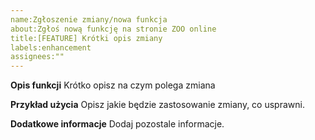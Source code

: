 ```yaml
---
name:Zgłoszenie zmiany/nowa funkcja
about:Zgłoś nową funkcję na stronie ZOO online
title:[FEATURE] Krótki opis zmiany
labels:enhancement
assignees:""
---
```


**Opis funkcji**
Krótko opisz na czym polega zmiana

**Przykład użycia**
Opisz jakie będzie zastosowanie zmiany, co usprawni.

**Dodatkowe informacje**
Dodaj pozostale informacje.
